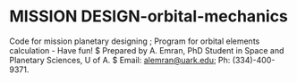 # MISSION DESIGN-orbital-mechanics
Code for mission planetary designing 
; Program for orbital elements calculation - Have fun!
$ Prepared by A. Emran, PhD Student in Space and Planetary Sciences, U of A.
$ Email: alemran@uark.edu; Ph: (334)-400-9371.
